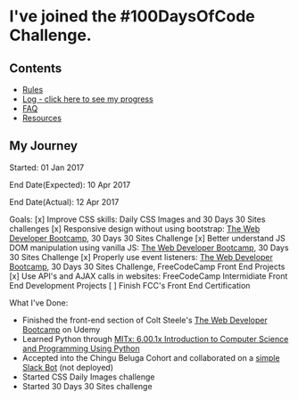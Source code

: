 # I've joined the #100DaysOfCode Challenge.

## Contents
* [Rules](rules.md)
* [Log - click here to see my progress](log.md)
* [FAQ](FAQ.md)
* [Resources](resources.md)

## My Journey
Started: 01 Jan 2017

End Date(Expected): 10 Apr 2017

End Date(Actual): 12 Apr 2017

Goals:
  [x] Improve CSS skills: Daily CSS Images and 30 Days 30 Sites challenges
  [x] Responsive design without using bootstrap: [The Web Developer Bootcamp](https://www.udemy.com/the-web-developer-bootcamp), 30 Days 30 Sites Challenge
  [x] Better understand JS DOM manipulation using vanilla JS: [The Web Developer Bootcamp](https://www.udemy.com/the-web-developer-bootcamp), 30 Days 30 Sites Challenge
  [x] Properly use event listeners: [The Web Developer Bootcamp](https://www.udemy.com/the-web-developer-bootcamp), 30 Days 30 Sites Challenge, FreeCodeCamp Front End Projects
  [x] Use API's and AJAX calls in websites: FreeCodeCamp Intermidiate Front End Development Projects
  [ ] Finish FCC's Front End Certification

What I've Done:
  - Finished the front-end section of Colt Steele's [The Web Developer Bootcamp](https://www.udemy.com/the-web-developer-bootcamp) on Udemy
  - Learned Python through [MITx: 6.00.1x Introduction to Computer Science and Programming Using Python](https://www.edx.org/course/introduction-computer-science-mitx-6-00-1x-10)
  - Accepted into the Chingu Beluga Cohort and collaborated on a [simple Slack Bot](https://github.com/Muir-Fionn/Slackbot-Using-Botkit) (not deployed)
  - Started CSS Daily Images challenge
  - Started 30 Days 30 Sites challenge
